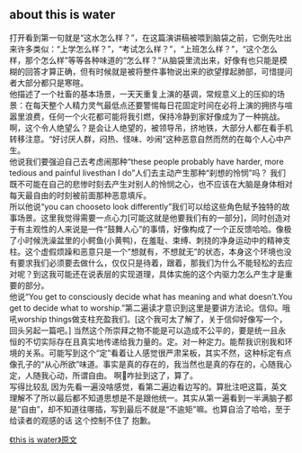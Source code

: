 ## about this is water 

打开看到第一句就是“这水怎么样？”，在这篇演讲稿被喂到脑袋之前，它倒先吐出来许多类似：“上学怎么样？”，“考试怎么样？”，“上班怎么样？”，“这个怎么样，那个怎么样”等等各种味道的“怎么样？”从脑袋里流出来，好像有也只能是模糊的回答才算正确，但有时候就是被将整件事物说出来的欲望撑起肺部，可惜提问者大部分都只是寒暄。<br>
他描述了一个社畜的基本场景，一天天重复上演的基调，常规意义上的压抑的场景：在每天整个人精力灵气最低点还要警惕每日花固定时间在必将上演的拥挤与喧嚣里浪费，任何一个火花都可能将我引燃，保持冷静到家好像成为了一种挑战。啊，这个令人绝望么？是会让人绝望的，被领导吊，挤地铁，大部分人都在看手机转移注意。“好讨厌人群，闷热、怪味、吵闹”这种恶意自然而然的在每个人心中产生。<br>
他说我们要强迫自己去考虑闹那种“these people probably have harder, more tedious and painful livesthan I do”人们去主动产生那种“刹想的怜悯”吗？ 我们既不可能在自己的悲惨时刻去产生对别人的怜悯之心，也不应该在大脑是身体相对每天最自由的时刻被前面那种恶意填斥。 <br>
所以他说“you can chooseto look differently”我们可以给这些角色赋予独特的故事场景。这里我觉得需要一点心力[可能这就是他要我们有的一部分]，同时创造对于有主观性的人来说是一件“鼓舞人心”的事情，好像构成了一个正反馈哈哈。像极了小时候洗澡盆里的小鳄鱼(小黄鸭)，在羞耻、束缚、刺挠的净身运动中的精神支柱。这个虚假烦躁和恶意只是一个“想就有，不想就无”的状态，本身这个环境也没有要求我们必须要去做什么，仅仅只是待着，跟着，那我们为什么不能轻松的去应对呢？到这我可能还在说表层的实现道理，具体实施的这个内驱力怎么产生才是重要的部分。<br>
他说“You get to consciously decide what has meaning and what doesn’t.You get to decide what to worship.”第二遍读才意识到这里是要讲方法论。信仰。哦吼worship things做支柱充盈我们。[这个我可太了解了，关于信仰好像写一个，回头另起一篇吧。] 当然这个所崇拜之物不能是可以造成不公平的，要是统一且永恒的不切实际存在且真实地传递给我力量的。定。对一种定力。能帮我识别我和环境的关系。可能写到这个“定”看着让人感觉很严肃呆板，其实不然，这种标定有点像孔子的“从心所欲”味道。事实是真的存在的，我当然也是真的存在的，心随我心定，人随我心动，所谓自由。  啊🤔咋扯到这了，算了。<br>
写得比较乱 因为先看一遍没啥感觉，看第二遍边看边写的。算批注吧这篇，英文理解不了所以最后都不知道思想是不是跟他统一。其实从第一遍看到一半满脑子都是“自由”，却不知道往哪插，写到最后不就是“不逾矩”嘛。也算自洽了哈哈，至于给读者的观感的话 这个控制不住了 抱歉。


[《this is water》原文](https://blog.sina.com.cn/s/blog_b223cd4b0102x3xt.html)